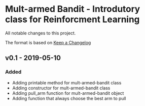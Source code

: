 # Mult-armed Bandit - Introdutory class for Reinforcment Learning 
  
All notable changes to this project.

The format is based on [Keep a Changelog](http://keepachangelog.com/)

## v0.1 - 2019-05-10

### Added
- Adding printable method for mult-armed-bandit class
- Adding constructor for mult-armed-bandit class
- Adding pull\_arm function for mult-armed-bandit object
- Adding function that always choose the best arm to pull
